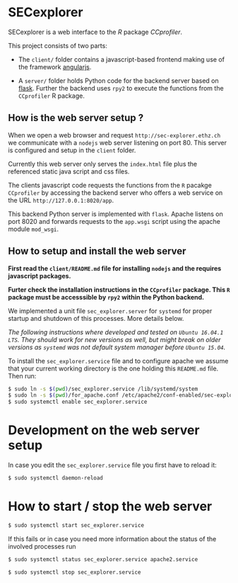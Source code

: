 SECexplorer
===========

SECexplorer is a web interface to the *R* package *CCprofiler*.

This project consists of two parts:

- The `client/` folder contains a javascript-based frontend making use of the framework
  [angularjs](https://angularjs.org/).

- A `server/` folder holds Python code for the backend server based on
  [flask](http://flask.pocoo.org/).  Further the backend uses `rpy2` to execute the functions from the
  `CCprofiler` R package.


How is the web server setup ?
-----------------------------

When we open a web browser and request `http://sec-explorer.ethz.ch` we communicate with
a `nodejs` web server listening on port 80. This server is configured and setup in the `client` folder.

Currently this web server only serves the `index.html` file plus the referenced static java script and css files. 

The clients  javascript code requests the functions from the `R` pacakge `CCprofiler` by accessing the backend server who offers a web service on the URL `http://127.0.0.1:8020/app`. 

This backend Python server is implemented with `flask`. Apache listens on port 8020 and forwards requests to the `app.wsgi` script using the apache module `mod_wsgi`.


How to setup and install the web server
----------------------------------------

**First read the `client/README.md` file for installing `nodejs` and the requires javascript 
packages.**

**Furter check the installation instructions in the `CCprofiler` package. This `R` package must be
accesssible by `rpy2` within the Python backend.**

We implemented a unit file `sec_explorer.server` for `systemd` for proper startup and shutdown of
this processes. More details below.


*The following instructions where developed and tested on `Ubuntu 16.04.1 LTS`. They should work for
new versions as well, but might break on older versions as `systemd` was not default system manager
before `Ubuntu 15.04`.*

To install the `sec_explorer.service` file and to configure apache  we assume that your current
working directory is the one holding this `README.md` file. Then run:

```bash
$ sudo ln -s $(pwd)/sec_explorer.service /lib/systemd/system
$ sudo ln -s $(pwd)/for_apache.conf /etc/apache2/conf-enabled/sec-explorer.conf
$ sudo systemctl enable sec_explorer.service
```



Development on the web server setup
==================================

In case you edit the `sec_explorer.service` file you first have to reload it:
```bash
$ sudo systemctl daemon-reload
```


How to start / stop the web server
=========================

```bash
$ sudo systemctl start sec_explorer.service
```

If this fails or in case you need more information about the status of the involved processes run

```bash
$ sudo systemctl status sec_explorer.service apache2.service
```

```bash
$ sudo systemctl stop sec_explorer.service
```
